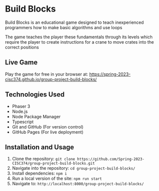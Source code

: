 # Build Blocks

Build Blocks is an educational game designed to teach inexperienced programmers how to make basic algorithms and use loops

The game teaches the player these fundamentals through its levels which require the player to create instructions for a crane to move crates into the correct positions

## Live Game
Play the game for free in your browser at: https://spring-2023-cisc374.github.io/group-project-build-blocks/

## Technologies Used
- Phaser 3
- Node.js
- Node Package Manager
- Typescript
- Git and GitHub (For version control)
- GitHub Pages (For live deployment)

## Installation and Usage
1. Clone the repository: `git clone https://github.com/Spring-2023-CISC374/group-project-build-blocks.git`
2. Navigate into the repository: `cd group-project-build-blocks/`
3. Install dependencies: `npm i`
4. Run a local version of the site: `npm run start`
5. Navigate to: `http://localhost:8000/group-project-build-blocks/`
